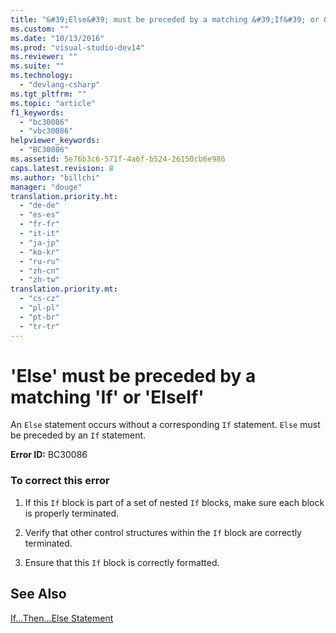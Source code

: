 ```yaml
---
title: "&#39;Else&#39; must be preceded by a matching &#39;If&#39; or &#39;ElseIf&#39;"
ms.custom: ""
ms.date: "10/13/2016"
ms.prod: "visual-studio-dev14"
ms.reviewer: ""
ms.suite: ""
ms.technology: 
  - "devlang-csharp"
ms.tgt_pltfrm: ""
ms.topic: "article"
f1_keywords: 
  - "bc30086"
  - "vbc30086"
helpviewer_keywords: 
  - "BC30086"
ms.assetid: 5e76b3c6-571f-4a6f-b524-26150cb6e986
caps.latest.revision: 8
ms.author: "billchi"
manager: "douge"
translation.priority.ht: 
  - "de-de"
  - "es-es"
  - "fr-fr"
  - "it-it"
  - "ja-jp"
  - "ko-kr"
  - "ru-ru"
  - "zh-cn"
  - "zh-tw"
translation.priority.mt: 
  - "cs-cz"
  - "pl-pl"
  - "pt-br"
  - "tr-tr"
---
```

# &#39;Else&#39; must be preceded by a matching &#39;If&#39; or &#39;ElseIf&#39;
An `Else` statement occurs without a corresponding `If` statement. `Else` must be preceded by an `If` statement.  
  
 **Error ID:** BC30086  
  
### To correct this error  
  
1.  If this `If` block is part of a set of nested `If` blocks, make sure each block is properly terminated.  
  
2.  Verify that other control structures within the `If` block are correctly terminated.  
  
3.  Ensure that this `If` block is correctly formatted.  
  
## See Also  
 [If...Then...Else Statement](../Topic/If...Then...Else%20Statement%20\(Visual%20Basic\).md)